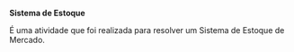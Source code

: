 **Sistema de Estoque**

É uma atividade que foi realizada para resolver um Sistema de Estoque de Mercado.
